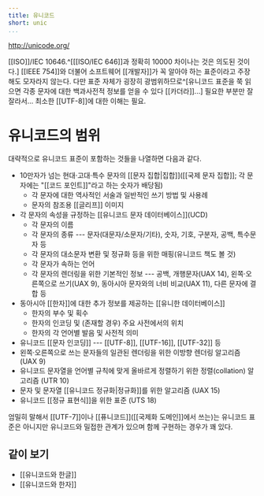 ```yaml
---
title: 유니코드
short: unic
...
```


<http://unicode.org/>

[[ISO]]/IEC 10646.^[[[ISO/IEC 646]]과 정확히 10000 차이나는 것은 의도된 것이다.] [[IEEE 754]]와 더불어 소프트웨어 [[개발자]]가 꼭 알아야 하는 표준이라고 주장해도 모자라지 않는다. 다만 표준 자체가 굉장히 광범위하므로^[유니코드 표준을 쭉 읽으면 각종 문자에 대한 백과사전적 정보를 얻을 수 있다 [[카더라]]...] 필요한 부분만 잘 잘라서... 최소한 [[UTF-8]]에 대한 이해는 필요.

# 유니코드의 범위

대략적으로 유니코드 표준이 포함하는 것들을 나열하면 다음과 같다.

* 10만자가 넘는 현대·고대·특수 문자의 [[문자 집합|집합]]\([[국제 문자 집합]]; 각 문자에는 "[[코드 포인트]]"라고 하는 숫자가 배당됨)
	* 각 문자에 대한 역사적인 서술과 일반적인 쓰기 방법 및 사용례
	* 문자의 참조용 [[글리프]] 이미지
* 각 문자의 속성을 규정하는 [[유니코드 문자 데이터베이스]]\(UCD)
	* 각 문자의 이름
	* 각 문자의 종류 --- 문자(대문자/소문자/기타), 숫자, 기호, 구분자, 공백, 특수문자 등
	* 각 문자의 대소문자 변환 및 정규화 등을 위한 매핑(유니코드 책도 볼 것)
	* 각 문자가 속하는 언어
	* 각 문자의 렌더링을 위한 기본적인 정보 --- 공백, 개행문자(UAX 14), 왼쪽·오른쪽으로 쓰기(UAX 9), 동아시아 문자와의 너비 비교(UAX 11), 다른 문자에 결합 등
* 동아시아 [[한자]]에 대한 추가 정보를 제공하는 [[유니한 데이터베이스]]
	* 한자의 부수 및 획수
	* 한자의 인코딩 및 (존재할 경우) 주요 사전에서의 위치
	* 한자의 각 언어별 발음 및 사전적 의미
* 유니코드 [[문자 인코딩]] --- [[UTF-8]], [[UTF-16]], [[UTF-32]] 등
* 왼쪽·오른쪽으로 쓰는 문자들의 일관된 렌더링을 위한 이방향 렌더링 알고리즘 (UAX 9)
* 유니코드 문자열을 언어별 규칙에 맞게 올바르게 정렬하기 위한 정렬(collation) 알고리즘 (UTR 10)
* 문자 및 문자열 [[유니코드 정규화|정규화]]를 위한 알고리즘 (UAX 15)
* 유니코드 [[정규 표현식]]을 위한 표준 (UTS 18)

엄밀히 말해서 [[UTF-7]]이나 [[퓨니코드]]\([[국제화 도메인]]에서 쓰는)는 유니코드 표준은 아니지만 유니코드와 밀접한 관계가 있으며 함께 구현하는 경우가 꽤 있다.

## 같이 보기

* [[유니코드와 한글]]
* [[유니코드와 한자]]

